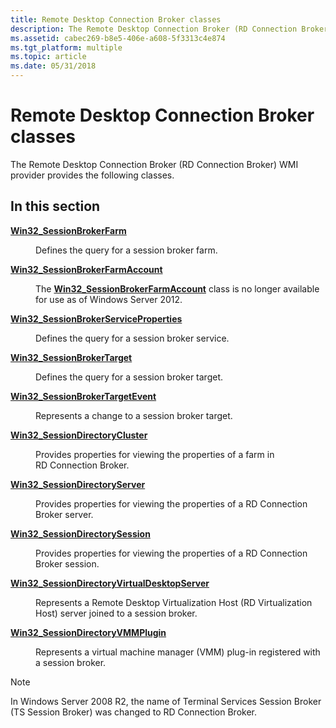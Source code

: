 ```yaml
---
title: Remote Desktop Connection Broker classes
description: The Remote Desktop Connection Broker (RD Connection Broker) WMI provider provides the following classes.
ms.assetid: cabec269-b8e5-406e-a608-5f3313c4e874
ms.tgt_platform: multiple
ms.topic: article
ms.date: 05/31/2018
---
```


# Remote Desktop Connection Broker classes

The Remote Desktop Connection Broker (RD Connection Broker) WMI provider provides the following classes.

## In this section

<dl> <dt>

[**Win32\_SessionBrokerFarm**](win32-sessionbrokerfarm.md)
</dt> <dd>

Defines the query for a session broker farm.

</dd> <dt>

[**Win32\_SessionBrokerFarmAccount**](win32-sessionbrokerfarmaccount.md)
</dt> <dd>

The [**Win32\_SessionBrokerFarmAccount**](win32-sessionbrokerfarmaccount.md) class is no longer available for use as of Windows Server 2012.

</dd> <dt>

[**Win32\_SessionBrokerServiceProperties**](win32-sessionbrokerserviceproperties.md)
</dt> <dd>

Defines the query for a session broker service.

</dd> <dt>

[**Win32\_SessionBrokerTarget**](win32-sessionbrokertarget.md)
</dt> <dd>

Defines the query for a session broker target.

</dd> <dt>

[**Win32\_SessionBrokerTargetEvent**](win32-sessionbrokertargetevent.md)
</dt> <dd>

Represents a change to a session broker target.

</dd> <dt>

[**Win32\_SessionDirectoryCluster**](win32-sessiondirectorycluster.md)
</dt> <dd>

Provides properties for viewing the properties of a farm in RD Connection Broker.

</dd> <dt>

[**Win32\_SessionDirectoryServer**](win32-sessiondirectoryserver.md)
</dt> <dd>

Provides properties for viewing the properties of a RD Connection Broker server.

</dd> <dt>

[**Win32\_SessionDirectorySession**](win32-sessiondirectorysession.md)
</dt> <dd>

Provides properties for viewing the properties of a RD Connection Broker session.

</dd> <dt>

[**Win32\_SessionDirectoryVirtualDesktopServer**](win32-sessiondirectoryvirtualdesktopserver.md)
</dt> <dd>

Represents a Remote Desktop Virtualization Host (RD Virtualization Host) server joined to a session broker.

</dd> <dt>

[**Win32\_SessionDirectoryVMMPlugin**](win32-sessiondirectoryvmmplugin.md)
</dt> <dd>

Represents a virtual machine manager (VMM) plug-in registered with a session broker.

</dd> </dl>

> [!Note]  
> In Windows Server 2008 R2, the name of Terminal Services Session Broker (TS Session Broker) was changed to RD Connection Broker.

 

 

 





